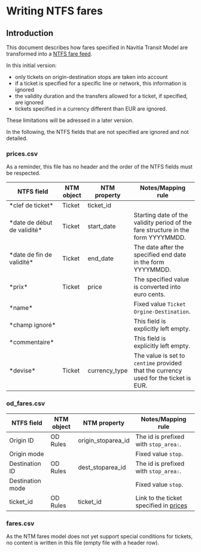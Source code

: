 # Writing NTFS fares
## Introduction
This document describes how fares specified in Navitia Transit Model are transformed into a [NTFS fare feed](https://github.com/CanalTP/navitia/blob/dev/documentation/ntfs/ntfs_fare_extension_fr.md).

In this initial version: 
- only tickets on origin-destination stops are taken into account
- if a ticket is specified for a specific line or network, this information is ignored
- the validity duration and the transfers allowed for a ticket, if specified, are ignored
- tickets specified in a currency different than EUR are ignored.

These limitations will be adressed in a later version.

In the following, the NTFS fields that are not specified are ignored and not detailed.

### prices.csv
As a reminder, this file has no header and the order of the NTFS fields must be respected.

NTFS field | NTM object | NTM property | Notes/Mapping rule
--- | --- | --- | ---
\*clef de ticket\* | Ticket | ticket_id |
\*date de début de validité\* | Ticket | start_date | Starting date of the validity period of the fare structure in the form YYYYMMDD.
\*date de fin de validité\* | Ticket | end_date | The date after the specified end date in the form YYYYMMDD.
\*prix\* | Ticket | price | The specified value is converted into euro cents.
\*name\* | | | Fixed value `Ticket Orgine-Destination`.
\*champ ignoré\* | | | This field is explicitly left empty.
\*commentaire\* | | | This field is explicitly left empty.
\*devise\* | Ticket | currency_type | The value is set to `centime` provided that the currency used for the ticket is EUR.

### od_fares.csv

NTFS field | NTM object | NTM property | Notes/Mapping rule
--- | --- | --- | ---
Origin ID | OD Rules | origin_stoparea_id | The id is prefixed with `stop_area:`.
Origin mode | | | Fixed value `stop`.
Destination ID | OD Rules | dest_stoparea_id | The id is prefixed with `stop_area:`.
Destination mode | | | Fixed value `stop`.
ticket_id | OD Rules | ticket_id | Link to the ticket specified in [prices](#pricescsv)

### fares.csv
As the NTM fares model does not yet support special conditions for tickets, no content is written in this file (empty file with a header row).